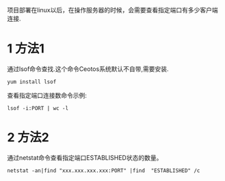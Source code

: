 <div class="jumbotron">
<p>项目部署在linux以后，在操作服务器的时候，会需要查看指定端口有多少客户端连接.
</p>
</div>

1 方法1
===
通过lsof命令查找.这个命令Ceotos系统默认不自带,需要安装.

```
yum install lsof
```

查看指定端口连接数命令示例:
```
lsof -i:PORT | wc -l
```

2 方法2
===

通过netstat命令查看指定端口ESTABLISHED状态的数量。

```
netstat -an|find "xxx.xxx.xxx.xxx:PORT" |find  "ESTABLISHED" /c 
```
